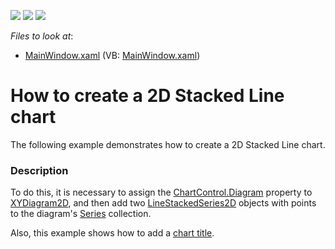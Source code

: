 <!-- default badges list -->
![](https://img.shields.io/endpoint?url=https://codecentral.devexpress.com/api/v1/VersionRange/128569289/21.1.5%2B)
[![](https://img.shields.io/badge/Open_in_DevExpress_Support_Center-FF7200?style=flat-square&logo=DevExpress&logoColor=white)](https://supportcenter.devexpress.com/ticket/details/E3510)
[![](https://img.shields.io/badge/📖_How_to_use_DevExpress_Examples-e9f6fc?style=flat-square)](https://docs.devexpress.com/GeneralInformation/403183)
<!-- default badges end -->
<!-- default file list -->
*Files to look at*:

* [MainWindow.xaml](./CS/LineStacked2DChart/MainWindow.xaml) (VB: [MainWindow.xaml](./VB/LineStacked2DChart/MainWindow.xaml))
<!-- default file list end -->
# How to create a 2D Stacked Line chart

The following example demonstrates how to create a 2D Stacked Line chart.

### Description

To do this, it is necessary to assign the [ChartControl.Diagram](https://docs.devexpress.com/WPF/DevExpress.Xpf.Charts.ChartControl.Diagram?p=netframework) property to [XYDiagram2D](https://docs.devexpress.com/WPF/DevExpress.Xpf.Charts.XYDiagram2D?p=netframework), and then add two [LineStackedSeries2D](https://docs.devexpress.com/WPF/DevExpress.Xpf.Charts.LineStackedSeries2D?p=netframework) objects with points to the diagram's [Series](https://docs.devexpress.com/WPF/DevExpress.Xpf.Charts.Diagram.Series?p=netframework) collection. 

Also, this example shows how to add a [chart title](https://docs.devexpress.com/WPF/7844/controls-and-libraries/charts-suite/chart-control/chart-elements/chart-titles?p=netframework).
